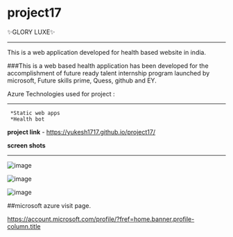# project17
✨GLORY LUXE✨
_______________

This is a web application developed for health based website in india.

###This is a web based health application has been developed for the accomplishment of future ready talent internship program launched by microsoft, Future skills prime, Quess, github and EY.


Azure Technologies used for project :
______________________________________
     *Static web apps 
     *Health bot 

**project link** - https://yukesh1717.github.io/project17/


**screen shots**
_________________

![image](https://user-images.githubusercontent.com/117888789/202747341-1b686a93-0b26-4fef-baf1-faaba3755cc1.png)

![image](https://user-images.githubusercontent.com/117888789/202747672-865ce9d0-65cf-40e0-937f-4c3d71c2357b.png)

![image](https://user-images.githubusercontent.com/117888789/202747761-61f1b1c0-3748-4276-8b9b-1dd332b4d174.png)

##microsoft azure visit page.

https://account.microsoft.com/profile/?fref=home.banner.profile-column.title

